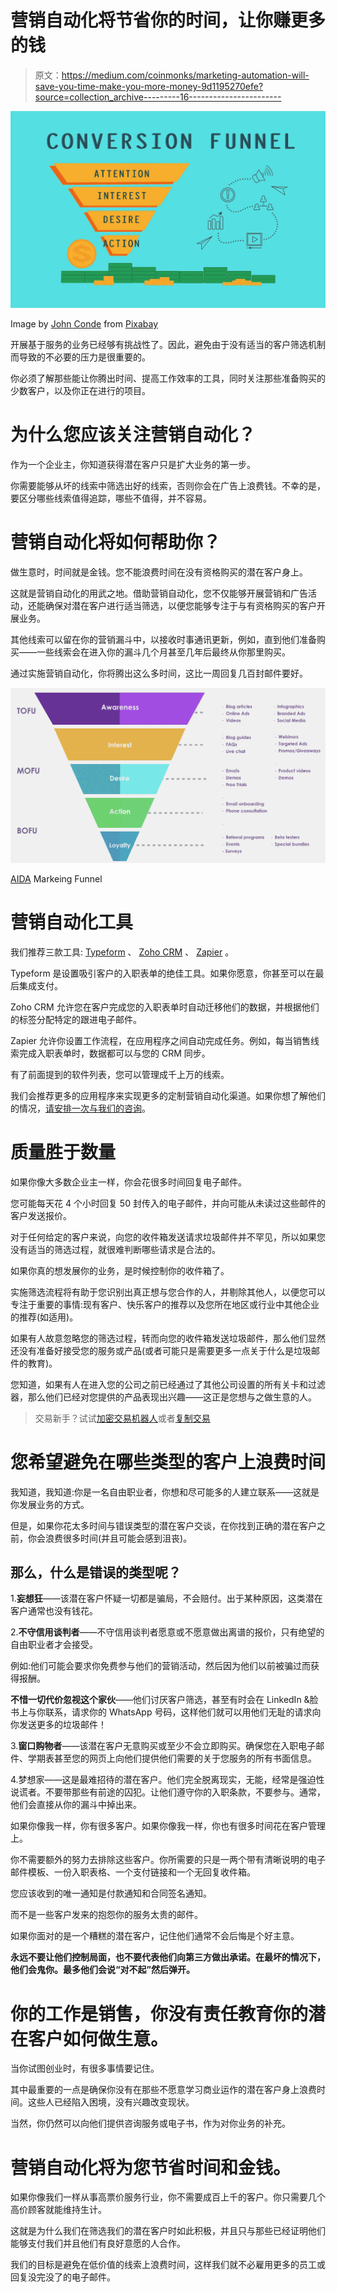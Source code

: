 # 营销自动化将节省你的时间，让你赚更多的钱

> 原文：<https://medium.com/coinmonks/marketing-automation-will-save-you-time-make-you-more-money-9d1195270efe?source=collection_archive---------16----------------------->

![](img/2c07c95af68db6a6b420696ddfc2c69d.png)

Image by [John Conde](https://pixabay.com/users/emerson23work-3623409/?utm_source=link-attribution&utm_medium=referral&utm_campaign=image&utm_content=5444126) from [Pixabay](https://pixabay.com/?utm_source=link-attribution&utm_medium=referral&utm_campaign=image&utm_content=5444126)

开展基于服务的业务已经够有挑战性了。因此，避免由于没有适当的客户筛选机制而导致的不必要的压力是很重要的。

你必须了解那些能让你腾出时间、提高工作效率的工具，同时关注那些准备购买的少数客户，以及你正在进行的项目。

# 为什么您应该关注营销自动化？

作为一个企业主，你知道获得潜在客户只是扩大业务的第一步。

你需要能够从坏的线索中筛选出好的线索，否则你会在广告上浪费钱。不幸的是，要区分哪些线索值得追踪，哪些不值得，并不容易。

# 营销自动化将如何帮助你？

做生意时，时间就是金钱。您不能浪费时间在没有资格购买的潜在客户身上。

这就是营销自动化的用武之地。借助营销自动化，您不仅能够开展营销和广告活动，还能确保对潜在客户进行适当筛选，以便您能够专注于与有资格购买的客户开展业务。

其他线索可以留在你的营销漏斗中，以接收时事通讯更新，例如，直到他们准备购买——一些线索会在进入你的漏斗几个月甚至几年后最终从你那里购买。

通过实施营销自动化，你将腾出这么多时间，这比一周回复几百封邮件要好。

![](img/6aad848a7c2b7abceda51ddb443bf3b6.png)

[AIDA](https://en.wikipedia.org/wiki/AIDA_(marketing)) Markeing Funnel

# 营销自动化工具

我们推荐三款工具: [Typeform](https://www.typeform.com) 、 [Zoho CRM](https://www.zoho.com/crm/) 、 [Zapier](https://zapier.com) 。

Typeform 是设置吸引客户的入职表单的绝佳工具。如果你愿意，你甚至可以在最后集成支付。

Zoho CRM 允许您在客户完成您的入职表单时自动迁移他们的数据，并根据他们的标签分配特定的跟进电子邮件。

Zapier 允许你设置工作流程，在应用程序之间自动完成任务。例如，每当销售线索完成入职表单时，数据都可以与您的 CRM 同步。

有了前面提到的软件列表，您可以管理成千上万的线索。

我们会推荐更多的应用程序来实现更多的定制营销自动化渠道。如果你想了解他们的情况，[请安排一次与我们的咨询](https://calendly.com/financelygroup)。

# 质量胜于数量

如果你像大多数企业主一样，你会花很多时间回复电子邮件。

您可能每天花 4 个小时回复 50 封传入的电子邮件，并向可能从未读过这些邮件的客户发送报价。

对于任何给定的客户来说，向您的收件箱发送请求垃圾邮件并不罕见，所以如果您没有适当的筛选过程，就很难判断哪些请求是合法的。

如果你真的想发展你的业务，是时候控制你的收件箱了。

实施筛选流程将有助于您识别出真正想与您合作的人，并剔除其他人，以便您可以专注于重要的事情:现有客户、快乐客户的推荐以及您所在地区或行业中其他企业的推荐(如适用)。

如果有人故意忽略您的筛选过程，转而向您的收件箱发送垃圾邮件，那么他们显然还没有准备好接受您的服务或产品(或者可能只是需要更多一点关于什么是垃圾邮件的教育)。

您知道，如果有人在进入您的公司之前已经通过了其他公司设置的所有关卡和过滤器，那么他们已经对您提供的产品表现出兴趣——这正是您想与之做生意的人。

> 交易新手？试试[加密交易机器人](/coinmonks/crypto-trading-bot-c2ffce8acb2a)或者[复制交易](/coinmonks/top-10-crypto-copy-trading-platforms-for-beginners-d0c37c7d698c)

# 您希望避免在哪些类型的客户上浪费时间

我知道，我知道:你是一名自由职业者，你想和尽可能多的人建立联系——这就是你发展业务的方式。

但是，如果你花太多时间与错误类型的潜在客户交谈，在你找到正确的潜在客户之前，你会浪费很多时间(并且可能会感到沮丧)。

## 那么，什么是错误的类型呢？

1.**妄想狂**——该潜在客户怀疑一切都是骗局，不会赔付。出于某种原因，这类潜在客户通常也没有钱花。

2.**不守信用谈判者**——不守信用谈判者愿意或不愿意做出离谱的报价，只有绝望的自由职业者才会接受。

例如:他们可能会要求你免费参与他们的营销活动，然后因为他们以前被骗过而获得报酬。

**不惜一切代价忽视这个家伙**——他们讨厌客户筛选，甚至有时会在 LinkedIn &脸书上与你联系，请求你的 WhatsApp 号码，这样他们就可以用他们无耻的请求向你发送更多的垃圾邮件！

3.**窗口购物者**——该潜在客户无意购买或至少不会立即购买。确保您在入职电子邮件、学期表甚至您的网页上向他们提供他们需要的关于您服务的所有书面信息。

4.梦想家——这是最难招待的潜在客户。他们完全脱离现实，无能，经常是强迫性说谎者。不要带那些有前途的囚犯。让他们遵守你的入职条款，不要参与。通常，他们会直接从你的漏斗中掉出来。

如果你像我一样，你有很多客户。如果你像我一样，你也有很多时间花在客户管理上。

你不需要额外的努力去排除这些客户。你所需要的只是一两个带有清晰说明的电子邮件模板、一份入职表格、一个支付链接和一个无回复收件箱。

您应该收到的唯一通知是付款通知和合同签名通知。

而不是一些客户发来的抱怨你的服务太贵的邮件。

如果你面对的是一个糟糕的潜在客户，记住他们通常不会后悔是个好主意。

**永远不要让他们控制局面，也不要代表他们向第三方做出承诺。在最坏的情况下，他们会鬼你。最多他们会说“对不起”然后弹开。**

# 你的工作是销售，你没有责任教育你的潜在客户如何做生意。

当你试图创业时，有很多事情要记住。

其中最重要的一点是确保你没有在那些不愿意学习商业运作的潜在客户身上浪费时间。这些人已经陷入困境，没有兴趣改变现状。

当然，你仍然可以向他们提供咨询服务或电子书，作为对你业务的补充。

# 营销自动化将为您节省时间和金钱。

如果你像我们一样从事高票价服务行业，你不需要成百上千的客户。你只需要几个高价顾客就能维持生计。

这就是为什么我们在筛选我们的潜在客户时如此积极，并且只与那些已经证明他们能够支付我们并且他们有良好意愿的人合作。

我们的目标是避免在低价值的线索上浪费时间，这样我们就不必雇用更多的员工或回复没完没了的电子邮件。